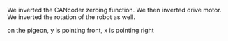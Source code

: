 
We inverted the CANcoder zeroing function.
We then inverted drive motor.
We inverted the rotation of the robot as well. 

on the pigeon, y is pointing front, x is pointing right